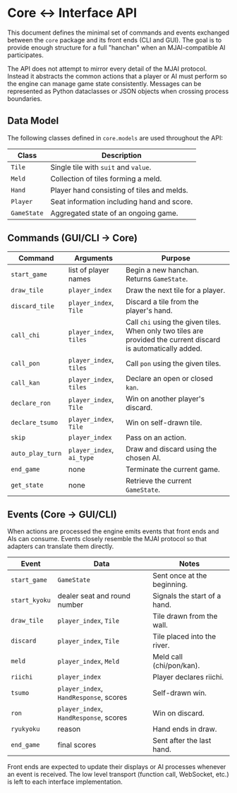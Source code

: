 # Core <-> Interface API

This document defines the minimal set of commands and events exchanged between the
`core` package and its front ends (CLI and GUI).  The goal is to provide enough
structure for a full "hanchan" when an MJAI-compatible AI participates.

The API does not attempt to mirror every detail of the MJAI protocol. Instead it
abstracts the common actions that a player or AI must perform so the engine can
manage game state consistently.  Messages can be represented as Python dataclasses
or JSON objects when crossing process boundaries.

## Data Model

The following classes defined in `core.models` are used throughout the API:

| Class      | Description                           |
| ---------- | ------------------------------------- |
| `Tile`     | Single tile with `suit` and `value`.  |
| `Meld`     | Collection of tiles forming a meld.   |
| `Hand`     | Player hand consisting of tiles and melds. |
| `Player`   | Seat information including hand and score. |
| `GameState`| Aggregated state of an ongoing game.  |

## Commands (GUI/CLI -> Core)

| Command            | Arguments                               | Purpose |
| ------------------ | --------------------------------------- | ------- |
| `start_game`       | list of player names                    | Begin a new hanchan. Returns `GameState`. |
| `draw_tile`        | `player_index`                          | Draw the next tile for a player. |
| `discard_tile`     | `player_index`, `Tile`                  | Discard a tile from the player's hand. |
| `call_chi`         | `player_index`, `tiles`                 | Call `chi` using the given tiles. When only two tiles are provided the current discard is automatically added. |
| `call_pon`         | `player_index`, `tiles`                 | Call `pon` using the given tiles. |
| `call_kan`         | `player_index`, `tiles`                 | Declare an open or closed `kan`. |
| `declare_ron`      | `player_index`, `Tile`                  | Win on another player's discard. |
| `declare_tsumo`    | `player_index`, `Tile`                  | Win on self-drawn tile. |
| `skip`             | `player_index`                          | Pass on an action. |
| `auto_play_turn`   | `player_index`, `ai_type`               | Draw and discard using the chosen AI. |
| `end_game`         | none                                    | Terminate the current game. |
| `get_state`        | none                                    | Retrieve the current `GameState`. |

## Events (Core -> GUI/CLI)

When actions are processed the engine emits events that front ends and AIs can
consume. Events closely resemble the MJAI protocol so that adapters can
translate them directly.

| Event              | Data                                    | Notes |
| ------------------ | --------------------------------------- | ----- |
| `start_game`       | `GameState`                             | Sent once at the beginning. |
| `start_kyoku`      | dealer seat and round number            | Signals the start of a hand. |
| `draw_tile`        | `player_index`, `Tile`                  | Tile drawn from the wall. |
| `discard`          | `player_index`, `Tile`                  | Tile placed into the river. |
| `meld`             | `player_index`, `Meld`                  | Meld call (chi/pon/kan). |
| `riichi`           | `player_index`                          | Player declares riichi. |
| `tsumo`            | `player_index`, `HandResponse`, scores  | Self-drawn win. |
| `ron`              | `player_index`, `HandResponse`, scores  | Win on discard. |
| `ryukyoku`         | reason                                  | Hand ends in draw. |
| `end_game`         | final scores                            | Sent after the last hand. |

Front ends are expected to update their displays or AI processes whenever an
event is received.  The low level transport (function call, WebSocket, etc.) is
left to each interface implementation.


